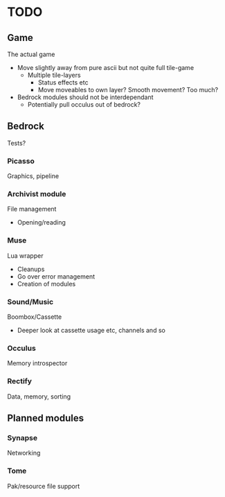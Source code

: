 TODO
===
## Game
The actual game
* Move slightly away from pure ascii but not quite full tile-game
  * Multiple tile-layers
    * Status effects etc
    * Move moveables to own layer? Smooth movement? Too much?
* Bedrock modules should not be interdependant
  * Potentially pull occulus out of bedrock?

## Bedrock
Tests?

### Picasso
Graphics, pipeline

### Archivist module
File management
* Opening/reading

### Muse
Lua wrapper
* Cleanups
* Go over error management
* Creation of modules

### Sound/Music
Boombox/Cassette
* Deeper look at cassette usage etc, channels and so

### Occulus
Memory introspector

### Rectify
Data, memory, sorting

## Planned modules

### Synapse
Networking

### Tome
Pak/resource file support

